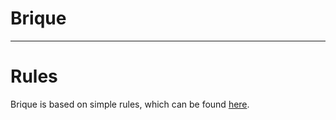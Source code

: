 # Brique

___
# Rules
Brique is based on simple rules, which can be found [here](https://github.com/MarcoAlbertoGrimaldi/BriqueGUI/edit/master/Rules.pdf).
